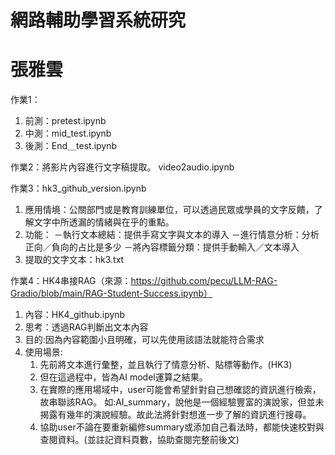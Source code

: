 # 網路輔助學習系統研究

# 張雅雲

作業1：
1. 前測：pretest.ipynb
2. 中測：mid_test.ipynb
3. 後測：End＿test.ipynb

作業2：將影片內容進行文字稿提取。
video2audio.ipynb

作業3：hk3_github_version.ipynb
1. 應用情境：公關部門或是教育訓練單位，可以透過民眾或學員的文字反饋，了解文字中所透漏的情緒與在乎的重點。
2. 功能：
   －執行文本總結：提供手寫文字與文本的導入
   －進行情意分析：分析正向／負向的占比是多少
   －將內容標籤分類：提供手動輸入／文本導入
3. 提取的文字文本：hk3.txt

作業4：HK4串接RAG（來源：https://github.com/pecu/LLM-RAG-Gradio/blob/main/RAG-Student-Success.ipynb）
1. 內容：HK4_github.ipynb
2. 思考：透過RAG判斷出文本內容
3. 目的:因為內容範圍小且明確，可以先使用該語法就能符合需求
4. 使用場景:
   1. 先前將文本進行彙整，並且執行了情意分析、貼標等動作。(HK3)
   2. 但在這過程中，皆為AI model運算之結果。
   3. 在實際的應用場域中，user可能會希望針對自己想確認的資訊進行檢索，故串聯該RAG。
   如:AI_summary，說他是一個經驗豐富的演說家，但並未揭露有幾年的演說經驗。故此法將針對想進一步了解的資訊進行搜尋。
   4. 協助user不論在要重新編修summary或添加自己看法時，都能快速校對與查閱資料。(並註記資料頁數，協助查閱完整前後文)
